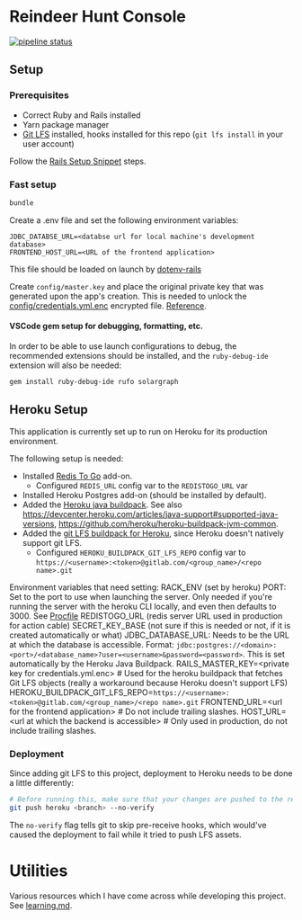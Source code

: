 # Reindeer Hunt Console

[![pipeline status](https://gitlab.com/hunt-console/console/badges/master/pipeline.svg)](https://gitlab.com/hunt-console/console/-/commits/master)

## Setup

### Prerequisites

- Correct Ruby and Rails installed
- Yarn package manager
- [Git LFS](https://git-lfs.github.com/) installed, hooks installed for this repo
  (`git lfs install` in your user account)

Follow the [Rails Setup Snippet](https://gitlab.com/-/snippets/2001897) steps.

### Fast setup

```bash
bundle
```

Create a .env file and set the following environment variables:

```
JDBC_DATABSE_URL=<databse url for local machine's development database>
FRONTEND_HOST_URL=<URL of the frontend application>
```

This file should be loaded on launch by [dotenv-rails](https://github.com/bkeepers/dotenv)

Create `config/master.key` and place the original private key that was generated upon the app's creation.
This is needed to unlock the [config/credentials.yml.enc](./config/credentials.yml.enc) encrypted file.
[Reference](https://edgeguides.rubyonrails.org/security.html#custom-credentials).

#### VSCode gem setup for debugging, formatting, etc.

In order to be able to use launch configurations to debug, the recommended extensions should be installed, and the `ruby-debug-ide` extension will also be needed:

```bash
gem install ruby-debug-ide rufo solargraph
```

## Heroku Setup

This application is currently set up to run on Heroku for its production environment.

The following setup is needed:

- Installed [Redis To Go](https://elements.heroku.com/addons/redistogo) add-on.
  - Configured `REDIS_URL` config var to the `REDISTOGO_URL` var
- Installed Heroku Postgres add-on (should be installed by default).
- Added the [Heroku java buildpack](https://help.heroku.com/2FSHO0RR/how-can-i-add-java-to-a-non-java-app).
  See also https://devcenter.heroku.com/articles/java-support#supported-java-versions, https://github.com/heroku/heroku-buildpack-jvm-common.
- Added the [git LFS buildpack for Heroku](https://github.com/raxod502/heroku-buildpack-git-lfs),
  since Heroku doesn't natively support git LFS.
  - Configured `HEROKU_BUILDPACK_GIT_LFS_REPO` config var to `https://<username>:<token>@gitlab.com/<group_name>/<repo name>.git`

Environment variables that need setting:
RACK_ENV (set by heroku)
PORT: Set to the port to use when launching the server. Only needed if you're running the server with the heroku CLI locally, and even then defaults to 3000. See [Procfile](./Procfile)
REDISTOGO_URL (redis server URL used in production for action cable)
SECRET_KEY_BASE (not sure if this is needed or not, if it is created automatically or what)
JDBC_DATABASE_URL: Needs to be the URL at which the database is accessible. Format: `jdbc:postgres://<domain>:<port>/<database_name>?user=<username>&password=<password>`. This is set automatically by the Heroku Java Buildpack.
RAILS_MASTER_KEY=\<private key for credentials.yml.enc\>
\# Used for the heroku buildpack that fetches Git LFS objects (really a workaround because Heroku doesn't support LFS)
HEROKU_BUILDPACK_GIT_LFS_REPO=`https://<username>:<token>@gitlab.com/<group_name>/<repo name>.git`
FRONTEND_URL=\<url for the frontend application\> \# Do not include trailing slashes.
HOST_URL=\<url at which the backend is accessible\> \# Only used in production, do not include trailing slashes.

### Deployment

Since adding git LFS to this project, deployment to Heroku needs to be done a little differently:

```bash
# Before running this, make sure that your changes are pushed to the remote configured with the HEROKU_BUILDPACK_GIT_LFS_REPO environment variable.
git push heroku <branch> --no-verify
```

The `no-verify` flag tells git to skip pre-receive hooks, which would've caused the deployment to fail while
it tried to push LFS assets.

# Utilities

Various resources which I have come across while developing this project. See [learning.md](./learning.md).
